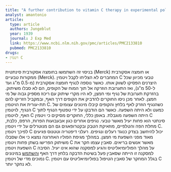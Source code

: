 ```yaml
---
title: "A further contribution to vitamin C therapy in experimental poliomyelitis"
analyst: amantonio
article:
  type: article
  authors: Jungeblut
  year: 1939
  journal: J Exp Med
  link: https://www.ncbi.nlm.nih.gov/pmc/articles/PMC2133810
  pubmed: PMC2133810
drugs:
- ויטמין C
---
```


בניסוי זה השתמשו בחומצה אסקורבית סינתטית (Merck) או חומצה אסקורבית ממקורות טבעיים (Merck). המחברים לא הצליחו לקבל ויטמין C טבעי מכיוון שכל היצרנים הפסיקו לשווק אותו.
כאשר נוספה לנגיף חומצה אסקורבית (מ-0.5 מ"ג ועד ל-50 מ"ג), ואז התערובת הוזרקה אל תוך המוח של הקופים, הם לא סבלו משיתוק.
בהזרקת תערובת של נגיף ומי חמצן, לא היו מקרי שיתוק עם ריכוז מספיק גבוה של מי חמצן.
לאחר מכן ניסו החוקרים להדביק את הקופים דרך האף, ובמקביל הזריקו להם תת-עורית את הויטמין C. כשהנגיף הוזרק לאף בלחץ והקופים קיבלו מינונים עצומים של הנגיף, לויטמין C כמעט ולא היתה השפעה. כאשר הם הודבקו על ידי טפטוף הנגיף לתוך האף, לויטמין C היתה השפעה מוגבלת. באופן כללי, החוקרים מסיקים כי ויטמין C סינתטי הוא פחות יעיל מאשר טבעי.
נגיפים אחרים כגון אבעבועות הפרות, הרפס, כלבת, מחלת הפה והטלפיים, מוזאיקת הטבק ובקטרופאגים גם הם מנוטרלים על ידי ויטמין C. לפיכך ויטמין C יכול להיחשב בצדק כנוגד רעלים ונגיפים.
רעלני דיפטריה וטטנוס פגיעים מאוד מפני השפעת מי חמצן.
במהלך מגיפת הפוליו האחרונה נמצא כי אלו שסבלו משיתוק הפרישו בשתן פחות ויטמין C מאשר אנשים בריאים.
סאבין עצמו חקר את השפעת ויטמין C על מהלך הפוליומיאליטיס והגיע למסקנה שהוא אינו יעיל. הסיבה למסקנה זו הייתה שסאבין פעל בשיטת הדבקה בלחץ דרך האף [והשתמש](https://www.seanet.com/~alexs/ascorbate/195x/klenner-fr-j_appl_nutr-1953-v6-p274.htm) במינונים נמוכים מדי של ויטמין C. בגלל המחקר של סאבין הטיפול בפוליומיאליטיס עם ויטמין C לא נחקר יותר.
